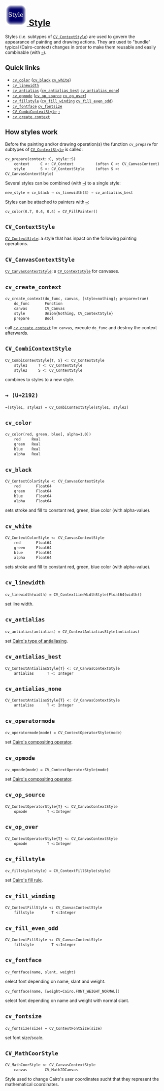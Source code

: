 # [![./Style_docion.png](./Style_docion.png) Style](./Style.md)

Styles (i.e. subtypes of [`CV_ContextStyle`](./Style.md#user-content-cv_contextstyle)) are used to govern the appearance of painting and drawing actions. They are used to "bundle" typical (Cairo-context) changes in order to make them reusable and easily combinable (with [`→`](./Style.md#user-content--u2192)).

## Quick links

  * [`cv_color`](./Style.md#user-content-cv_color) ([`cv_black`](./Style.md#user-content-cv_black)  [`cv_white`](./Style.md#user-content-cv_white))
  * [`cv_linewidth`](./Style.md#user-content-cv_linewidth)
  * [`cv_antialias`](./Style.md#user-content-cv_antialias) ([`cv_antialias_best`](./Style.md#user-content-cv_antialias_best)  [`cv_antialias_none`](./Style.md#user-content-cv_antialias_none))
  * [`cv_opmode`](./Style.md#user-content-cv_opmode) ([`cv_op_source`](./Style.md#user-content-cv_op_source)  [`cv_op_over`](./Style.md#user-content-cv_op_over))
  * [`cv_fillstyle`](./Style.md#user-content-cv_fillstyle) ([`cv_fill_winding`](./Style.md#user-content-cv_fill_winding)  [`cv_fill_even_odd`](./Style.md#user-content-cv_fill_even_odd))
  * [`cv_fontface`](./Style.md#user-content-cv_fontface)  [`cv_fontsize`](./Style.md#user-content-cv_fontsize)
  * [`CV_CombiContextStyle`](./Style.md#user-content-cv_combicontextstyle)   [`→`](./Style.md#user-content--u2192)
  * [`cv_create_context`](./Style.md#user-content-cv_create_context)

## How styles work

Before the painting and/or drawing operation(s) the function `cv_prepare` for subtypes of [`CV_ContextStyle`](./Style.md#user-content-cv_contextstyle) is called:

```
cv_prepare(context::C, style::S)
    context     C <: CV_Context          (often C <: CV_CanvasContext)
    style       S <: CV_ContextStyle     (often S <: CV_CanvasContextStyle)
```

Several styles can be combined (with [`→`](./Style.md#user-content--u2192)) to a single style:

```
new_style = cv_black → cv_linewidth(3) → cv_antialias_best
```

Styles can be attached to painters with [`↦`](./Painter.md#user-content--u21a6):

```
cv_color(0.7, 0.4, 0.4) ↦ CV_FillPainter()
```

## `CV_ContextStyle`

[`CV_ContextStyle`](./Style.md#user-content-cv_contextstyle): a style that has inpact on the following painting operations.

## `CV_CanvasContextStyle`

[`CV_CanvasContextStyle`](./Style.md#user-content-cv_canvascontextstyle): a [`CV_ContextStyle`](./Style.md#user-content-cv_contextstyle) for canvases.

## `cv_create_context`

```
cv_create_context(do_func, canvas, [style=nothing]; prepare=true)
    do_func       Function
    canvas        CV_Canvas
    style         Union{Nothing, CV_ContextStyle}
    prepare       Bool
```

call [`cv_create_context`](./Style.md#user-content-cv_create_context) for `canvas`, execute `do_func` and destroy the context afterwards.

## `CV_CombiContextStyle`

```
CV_CombiContextStyle{T, S} <: CV_ContextStyle
    style1     T <: CV_ContextStyle
    style2     S <: CV_ContextStyle
```

combines to styles to a new style.

## `→ (U+2192)`

`→(style1, style2) = CV_CombiContextStyle(style1, style2)`

## `cv_color`

```
cv_color(red, green, blue[, alpha=1.0])
    red     Real
    green   Real
    blue    Real
    alpha   Real
```

## `cv_black`

```
CV_ContextColorStyle <: CV_CanvasContextStyle 
    red       Float64
    green     Float64
    blue      Float64
    alpha     Float64
```

sets stroke and fill to constant red, green, blue color (with alpha-value).

## `cv_white`

```
CV_ContextColorStyle <: CV_CanvasContextStyle 
    red       Float64
    green     Float64
    blue      Float64
    alpha     Float64
```

sets stroke and fill to constant red, green, blue color (with alpha-value).

## `cv_linewidth`

`cv_linewidth(width) = CV_ContextLineWidthStyle(Float64(width))`

set line width.

## `cv_antialias`

`cv_antialias(antialias) = CV_ContextAntialiasStyle(antialias)`

set [Cairo's type of antialiasing](https://www.cairographics.org/manual/cairo-cairo-t.html#cairo-antialias-t).

## `cv_antialias_best`

```
CV_ContextAntialiasStyle{T} <: CV_CanvasContextStyle
    antialias      T <: Integer
```

## `cv_antialias_none`

```
CV_ContextAntialiasStyle{T} <: CV_CanvasContextStyle
    antialias      T <: Integer
```

## `cv_operatormode`

`cv_operatormode(mode) = CV_ContextOperatorStyle(mode)`

set [Cairo's compositing operator](https://www.cairographics.org/manual/cairo-cairo-t.html#cairo-operator-t).

## `cv_opmode`

`cv_opmode(mode) = CV_ContextOperatorStyle(mode)`

set [Cairo's compositing operator](https://www.cairographics.org/manual/cairo-cairo-t.html#cairo-operator-t).

## `cv_op_source`

```
CV_ContextOperatorStyle{T} <: CV_CanvasContextStyle
    opmode         T <:Integer
```

## `cv_op_over`

```
CV_ContextOperatorStyle{T} <: CV_CanvasContextStyle
    opmode         T <:Integer
```

## `cv_fillstyle`

`cv_fillstyle(style) = CV_ContextFillStyle(style)`

set [Cairo's fill rule](https://www.cairographics.org/manual/cairo-cairo-t.html#cairo-fill-rule-t).

## `cv_fill_winding`

```
CV_ContextFillStyle <: CV_CanvasContextStyle
    fillstyle        T <:Integer
```

## `cv_fill_even_odd`

```
CV_ContextFillStyle <: CV_CanvasContextStyle
    fillstyle        T <:Integer
```

## `cv_fontface`

`cv_fontface(name, slant, weight)`

select font depending on name, slant and weight.

`cv_fontface(name, [weight=Cairo.FONT_WEIGHT_NORMAL])`

select font depending on name and weight with normal slant.

## `cv_fontsize`

`cv_fontsize(size) = CV_ContextFontSize(size)`

set font size/scale.

## `CV_MathCoorStyle`

```
CV_MathCoorStyle <: CV_CanvasContextStyle
    canvas        CV_Math2DCanvas
```

Style used to change Cairo's user coordinates sucht that they represent the mathematical coordinates.


